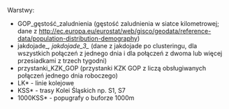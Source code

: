 Warstwy:
- GOP_gęstość_zaludnienia (gęstość zaludnienia w siatce kilometrowej; dane z http://ec.europa.eu/eurostat/web/gisco/geodata/reference-data/population-distribution-demography)
- jakdojade_*, jakdojade_3_* (dane z jakdojade po clusteringu, dla wszystkich połączeń z jednego dnia i dla połączeń z dwoma lub więcej przesiadkami z trzech tygodni)
- przystanki_KZK_GOP (przystanki KZK GOP z liczą obsługiwanych połączeń jednego dnia roboczego)
- LK* - linie kolejowe
- KSS* - trasy Kolei Śląskich np. S1, S7
- 1000KSS* - popugrafy o buforze 1000m